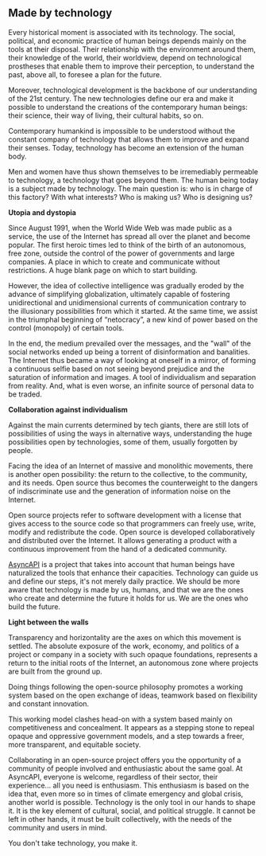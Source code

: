 ## Made by technology

Every historical moment is associated with its technology. The social, political, and economic practice of human beings depends mainly on the tools at their disposal. Their relationship with the environment around them, their knowledge of the world, their worldview, depend on technological prostheses that enable them to improve their perception, to understand the past, above all, to foresee a plan for the future. 

Moreover, technological development is the backbone of our understanding of the 21st century. The new technologies define our era and make it possible to understand the creations of the contemporary human beings: their science, their way of living, their cultural habits, so on. 

Contemporary humankind is impossible to be understood without the constant company of technology that allows them to improve and expand their senses. Today, technology has become an extension of the human body. 

Men and women have thus shown themselves to be irremediably permeable to technology, a technology that goes beyond them. The human being today is a subject made by technology. The main question is: who is in charge of this factory? With what interests? Who is making us? Who is designing us?

**Utopia and dystopia**

Since August 1991, when the World Wide Web was made public as a service, the use of the Internet has spread all over the planet and become popular. The first heroic times led to think of the birth of an autonomous, free zone, outside the control of the power of governments and large companies. A place in which to create and communicate without restrictions. A huge blank page on which to start building.

However, the idea of collective intelligence was gradually eroded by the advance of simplifying globalization, ultimately capable of fostering unidirectional and  unidimensional currents of communication contrary to the illusionary possibilities from which it started. At the same time, we assist in the triumphal beginning of “netocracy”, a new kind of power based on the control (monopoly) of certain tools.

In the end, the medium prevailed over the messages, and the "wall" of the social networks ended up being a torrent of disinformation and banalities. The Internet thus became a way of looking at oneself in a mirror, of forming a continuous selfie based on not seeing beyond prejudice and the saturation of information and images. A tool of individualism and separation from reality. And, what is even worse, an infinite source of personal data to be traded.

**Collaboration against individualism**

Against the main currents determined by tech giants, there are still lots of possibilities of using the ways in alternative ways, understanding the huge possibilities open by technologies, some of them, usually forgotten by people. 

Facing the idea of an Internet of massive and monolithic movements, there is another open possibility: the return to the collective, to the community, and its needs. Open source thus becomes the counterweight to the dangers of indiscriminate use and the generation of information noise on the Internet. 

Open source projects refer to software development with a license that gives access to the source code so that programmers can freely use, write, modify and redistribute the code. Open source is developed collaboratively and distributed over the Internet. It allows generating a product with a continuous improvement from the hand of a dedicated community. 

[AsyncAPI](https://www.asyncapi.com/?utm_source=devops&utm_medium=web&utm_campaign=made-by-technology) is a project that takes into account that human beings have naturalized the tools that enhance their capacities. Technology can guide us and define our steps, it's not merely daily practice. We should be more aware that technology is made by us, humans, and that we are the ones who create and determine the future it holds for us. We are the ones who build the future.

**Light between the walls**

Transparency and horizontality are the axes on which this movement is settled. The absolute exposure of the work, economy, and politics of a project or company in a society with such opaque foundations, represents a return to the initial roots of the Internet, an autonomous zone where projects are built from the ground up. 

Doing things following the open-source philosophy promotes a working system based on the open exchange of ideas, teamwork based on flexibility and constant innovation. 

This working model clashes head-on with a system based mainly on competitiveness and concealment. It appears as a stepping stone to repeal opaque and oppressive government models, and a step towards a freer, more transparent, and equitable society.

Collaborating in an open-source project offers you the opportunity of a community of people involved and enthusiastic about the same goal. At AsyncAPI, everyone is welcome, regardless of their sector, their experience... all you need is enthusiasm. This enthusiasm is based on the idea that, even more so in times of climate emergency and global crisis, another world is possible. Technology is the only tool in our hands to shape it. It is the key element of cultural, social, and political struggle. It cannot be left in other hands, it must be built collectively, with the needs of the community and users in mind.

You don't take technology, you make it.
